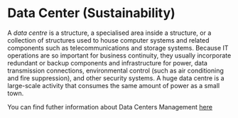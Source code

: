 # Data Center (Sustainability)

A *data centre* is a structure, a specialised area inside a structure, or a collection of structures used to house computer systems and related components such as telecommunications and storage systems. Because IT operations are so important for business continuity, they usually incorporate redundant or backup components and infrastructure for power, data transmission connections, environmental control (such as air conditioning and fire suppression), and other security systems. A huge data centre is a large-scale activity that consumes the same amount of power as a small town.

You can find futher information about Data Centers Management [here](../T3.6/data_centre.md)
